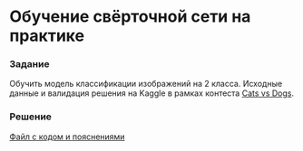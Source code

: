 # Обучение свёрточной сети на практике

### Задание
Обучить модель классификации изображений на 2 класса. Исходные данные и валидация решения на Kaggle в рамках контеста [Cats vs Dogs](https://www.kaggle.com/c/dogs-vs-cats-redux-kernels-edition/overview).

### Решение
[Файл с кодом и пояснениями](/Projects/07_Computer_vision/02_Convolutional_network_training/Solution.ipynb)
